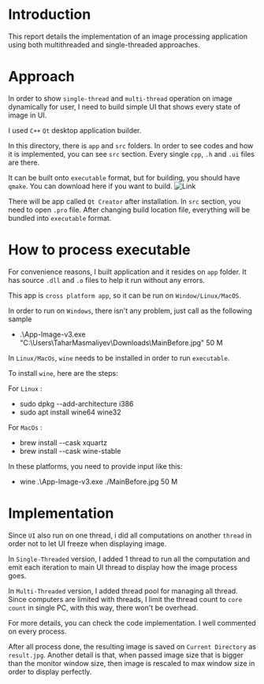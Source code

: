 # Introduction

This report details the implementation of an image processing application using both multithreaded and single-threaded approaches. 

# Approach

In order to show `single-thread` and `multi-thread` operation on image dynamically for user, I need to build simple UI that shows every state of image in UI.

I used `C++` `Qt` desktop application builder.

In this directory, there is `app` and `src` folders. In order to see codes and how it is implemented, you can see `src` section.
Every single `cpp`, `.h` and `.ui` files are there. 

It can be built onto `executable` format, but for building, you should have `qmake`. You can download here if you want to build.
![Link](https://www.qt.io/offline-installers)

There will be app called `Qt Creator` after installation. In `src` section, you need to open `.pro` file. After changing build location file, everything will be bundled into `executable` format.


# How to process executable

For convenience reasons, I built application and it resides on `app` folder. It has source `.dll` and `.o` files to help it run without any errors.

This app is `cross platform app`, so it can be run on `Window/Linux/MacOS`. 

In order to run on `Windows`, there isn't any problem, just call as the following sample

- .\App-Image-v3.exe "C:\Users\TaharMasmaliyev\Downloads\MainBefore.jpg" 50 M

In `Linux/MacOs`, `wine` needs to be installed in order to run `executable`.

To install `wine`, here are the steps:

For `Linux` :
- sudo dpkg --add-architecture i386
- sudo apt install wine64 wine32

For `MacOs` :
- brew install --cask xquartz
- brew install --cask wine-stable

In these platforms, you need to provide input like this:
- wine .\App-Image-v3.exe ./MainBefore.jpg 50 M

# Implementation

Since `UI` also run on one thread, i did all computations on another `thread` in order not to let UI freeze when displaying image.

In `Single-Threaded` version, I added 1 thread to run all the computation and emit each iteration to main UI thread to display how the image process goes.

In `Multi-Threaded` version, I added thread pool for managing all thread. Since computers are limited with threads, I limit the thread count to `core count` in single PC, with this way, there won't be overhead.

For more details, you can check the code implementation. I well commented on every process.

After all process done, the resulting image is saved on `Current Directory` as `result.jpg`.
Another detail is that, when passed image size that is bigger than the monitor window size, then image is rescaled to max window size in order to display perfectly.